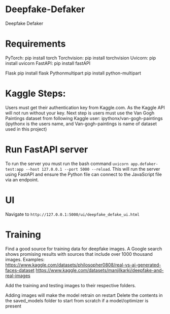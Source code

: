 # Deepfake-Defaker
Deepfake Defaker

# Requirements
PyTorch:        pip install torch
Torchvision:    pip install torchvision
Uvicorn:        pip install uvicorn
FastAPI:        pip install fastAPI
<!--added 10/29/2025 - Walker Hall -->
Flask           pip install flask
Pythonmultipart pip install python-multipart

<!-- not needed 10/30/2025-->
# Kaggle Steps: 
Users must get their authentication key from Kaggle.com. As the Kaggle API will not run without your key. 
Next step is users must use the Van Gogh Paintings dataset from following Kaggle user: ipythonx/van-gogh-paintings (ipythonx is the users name, and Van-gogh-paintings is name of dataset used in this project)


# Run FastAPI server
To run the server you must run the bash command `uvicorn app.defaker-test:app --host 127.0.0.1 --port 5000 --reload`.
This will run the server using FastAPI and ensure the Python file can connect to the JavaScript file via an endpoint.

<!--added 10/29/2025 - Walker Hall -->
# UI
Navigate to `http://127.0.0.1:5000/ui/deepfake_defake_ui.html`

<!-- Added 10/30/2025 -->
# Training
Find a good source for training data for deepfake images. A Google search shows promising results with sources that include over 1000 thousand images.
Examples:
https://www.kaggle.com/datasets/philosopher0808/real-vs-ai-generated-faces-dataset
https://www.kaggle.com/datasets/manjilkarki/deepfake-and-real-images

Add the training and testing images to their respective folders. 

Adding images will make the model retrain on restart
Delete the contents in the saved_models folder to start from scratch if a model/optimizer is present